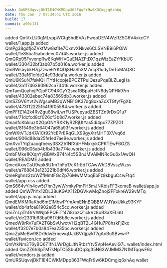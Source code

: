 ```yaml
---
hash: QmURSUqvvjDkT1E4CWKMDpp363FWqFr9w6KDCmgjq6xhAq
date: Thu Jan  7 07:34:41 UTC 2016
build: 17
commit: a90c131
---
```


added QmVxLU3gMLvppWCtg5hdEVAzFwqpDEV4WzRZ5G6V4xkcCY wallet/1.app.js
added QmPg38gdfjoZVkfMw8sf4e7CxnvXNkvs6CLSVNB9i6PQiW wallet/1e85baf5abcdeec07d45.worker.js
added QmQRp95FyvxnpRw8KqWHVGuENAZFtDX1qzWizEaZYfKbUC wallet/330432bf3ab87b5d016a.worker.js
added QmRWs5ybkH7gZzwe6YKQDj8HaSh3M7mqS1udyDnToMAQ8C wallet/33a161cfde24e93dda1a.worker.js
added QmU6KSuN7fsMQHTYtHcopjeBPCZTPuiQezuPqeBLZLegHa wallet/3a1f746360962ca73416.worker.js
added QmTamQoyhojPGjoFC94XGyY2sxafBBpuHctN6dyQPHk97m wallet/43302ebec74a83569db3.worker.js
added QmSZGV6Yvt2vWgsuMB3qWNB1GK37dg8xxaZcXTGfyfFgXb wallet/473f12225f54f9f05584.worker.js
added QmPFfZ1A2k4RvZgu68wiLwrFUSPupyudZBSTZn9rDxQ1u7 wallet/71dcfcd8cf026cf3b8d7.worker.js
added QmadfcKbkiuzX2GpGNYRXK1yR2RjUtYas5di4pc77ZPZGf wallet/81549e3b64047a65a93f.worker.js
added QmWKtVTJd47A1Ct92YcEPrERqGLX99gyXtrfJHT3XVvq6d wallet/906d88da25fe1ed7ae9e.worker.js
added QmXvcTYq2uaoqfnexy3SXZh1NfXdHFMxkykCPKTEwF6GZS wallet/996d05ab4bfb439a774e.worker.js
added QmbFMke1KXqnYyBBWxB74N4c5SBnJMVAiMNRcGu6x1AwQH wallet/README
added QmcdAxwGsU9vpk8U1mThFp17cK1rEdTCAwWhD8VsszWzsv wallet/a768843e123221b0df46.worker.js
added QmeRghnz2zxWZfMmtFGcZp76MwMMbqEbFz9sbguC4wFtq4 wallet/app.css
added QmS664vYih4ow5t7hn3ywWrmkyPmFH5mJNKbisFF3komeB wallet/app.js
added QmW7hYx12DL38uKGAX112DGVkwMqZnojSFFxkreW29vMTq wallet/app.js.map
added QmdEMKMRaKhd6mE1MbwPYmAmENnBQBBMWJYaxUkkz93KYF wallet/db4afce81902e854c5cd.worker.js
added QmZnLpThGrVWNjbEPQEiTf47i8rbzQ1ickVz8oB3aXEL6G wallet/de2331b63ba96f7d6b8e.worker.js
added QmeoW9rRv7uFA2TGbSvUwctVH2qBT2L4GHu7P8hskFjZkx wallet/f3207e7b0a847ea235bc.worker.js
added QmcZpMeBw98Dr9dwErnewqUJkBVrtjpzkT7gAoBuSBwwrP wallet/favicon.ico
added QmVtkNm3T6yBQ671fNLWrDgLJtNRtbzYtv5VpHeAeviG7L wallet/index.html
added QmZZ6hSpTM7sNpTC5SbuDQq3g35N63WJMM37N1MTqqwF6z wallet/vendors.js
added QmURSUqvvjDkT1E4CWKMDpp363FWqFr9w6KDCmgjq6xhAq wallet
